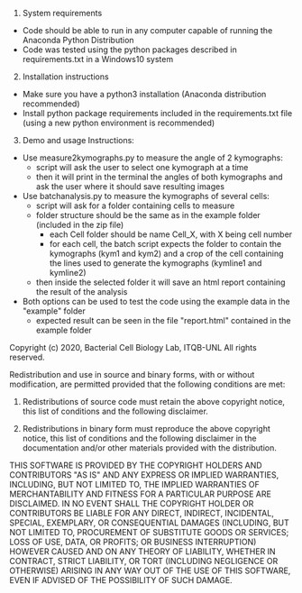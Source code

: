 1. System requirements
- Code should be able to run in any computer capable of running the Anaconda Python Distribution
- Code was tested using the python packages described in requirements.txt in a Windows10 system

2. Installation instructions

- Make sure you have a python3 installation (Anaconda distribution recommended)
- Install python package requirements included in the requirements.txt file (using a new python environment is recommended)

3. Demo and usage Instructions:
- Use measure2kymographs.py to measure the angle of 2 kymographs:
	- script will ask the user to select one kymograph at a time
	- then it will print in the terminal the angles of both kymographs and ask the user where it should save resulting images
- Use batchanalysis.py to measure the kymographs of several cells:
	- script will ask for a folder containing cells to measure
	- folder structure should be the same as in the example folder (included in the zip file)
		- each Cell folder should be name Cell_X, with X being cell number
		- for each cell, the batch script expects the folder to contain the kymographs (kym1 and kym2) and a crop of the cell containing the lines used to generate the kymographs (kymline1 and kymline2)
	- then inside the selected folder it will save an html report containing the result of the analysis
- Both options can be used to test the code using the example data in the "example" folder
	- expected result can be seen in the file "report.html" contained in the example folder
  
Copyright (c) 2020, Bacterial Cell Biology Lab, ITQB-UNL
All rights reserved.

Redistribution and use in source and binary forms, with or without modification, are permitted provided that the following conditions are met:

1. Redistributions of source code must retain the above copyright notice, this list of conditions and the following disclaimer.

2. Redistributions in binary form must reproduce the above copyright notice, this list of conditions and the following disclaimer in the documentation and/or other materials provided with the distribution.

THIS SOFTWARE IS PROVIDED BY THE COPYRIGHT HOLDERS AND CONTRIBUTORS "AS IS" AND ANY EXPRESS OR IMPLIED WARRANTIES, INCLUDING, BUT NOT LIMITED TO, THE IMPLIED WARRANTIES OF MERCHANTABILITY AND FITNESS FOR A PARTICULAR PURPOSE ARE DISCLAIMED. IN NO EVENT SHALL THE COPYRIGHT HOLDER OR CONTRIBUTORS BE LIABLE FOR ANY DIRECT, INDIRECT, INCIDENTAL, SPECIAL, EXEMPLARY, OR CONSEQUENTIAL DAMAGES (INCLUDING, BUT NOT LIMITED TO, PROCUREMENT OF SUBSTITUTE GOODS OR SERVICES; LOSS OF USE, DATA, OR PROFITS; OR BUSINESS INTERRUPTION) HOWEVER CAUSED AND ON ANY THEORY OF LIABILITY, WHETHER IN CONTRACT, STRICT LIABILITY, OR TORT (INCLUDING NEGLIGENCE OR OTHERWISE) ARISING IN ANY WAY OUT OF THE USE OF THIS SOFTWARE, EVEN IF ADVISED OF THE POSSIBILITY OF SUCH DAMAGE.
